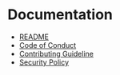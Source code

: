 # Documentation

- [README](https://github.com/haru52/next-firebase-sample-app#readme)
- [Code of Conduct](CODE_OF_CONDUCT.md)
- [Contributing Guideline](CONTRIBUTING.md)
- [Security Policy](SECURITY.md)
